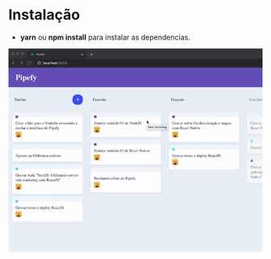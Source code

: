# Instalação

- **yarn** ou **npm install** para instalar as dependencias.

<img src="example/pipefy.gif" >
